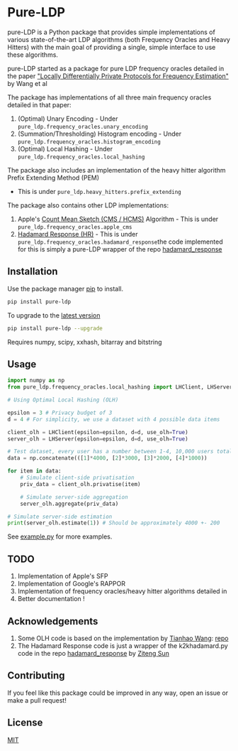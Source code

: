 # Pure-LDP

pure-LDP is a Python package that provides simple implementations of various state-of-the-art LDP algorithms (both Frequency Oracles and Heavy Hitters) with the main goal of providing a single, simple interface to use these algorithms.

pure-LDP started as a package for pure LDP frequency oracles detailed in the paper 
["Locally Differentially Private Protocols for Frequency Estimation"](https://www.usenix.org/conference/usenixsecurity17/technical-sessions/presentation/wang-tianhao) by Wang et al


The package has implementations of all three main frequency oracles detailed in that paper:
1. (Optimal) Unary Encoding - Under ```pure_ldp.frequency_oracles.unary_encoding``` 
2. (Summation/Thresholding) Histogram encoding - Under ```pure_ldp.frequency_oracles.histogram_encoding``` 
3. (Optimal) Local Hashing - Under ```pure_ldp.frequency_oracles.local_hashing```

The package also includes an implementation of the heavy hitter algorithm Prefix Extending Method (PEM)
* This is under ```pure_ldp.heavy_hitters.prefix_extending```

The package also contains other LDP implementations:
1. Apple's [Count Mean Sketch (CMS / HCMS)](https://machinelearning.apple.com/research/learning-with-privacy-at-scale) Algorithm - This is under ```pure_ldp.frequency_oracles.apple_cms```
2. [Hadamard Response (HR)](https://arxiv.org/abs/1802.04705) - This is under ```pure_ldp.frequency_oracles.hadamard_response```the code implemented for this is simply a pure-LDP wrapper of the repo [hadamard_response](https://github.com/zitengsun/hadamard_response)

## Installation

Use the package manager [pip](https://pip.pypa.io/en/stable/) to install.

```bash
pip install pure-ldp
```
To upgrade to the [latest version](https://pypi.org/project/pure-ldp/)
```bash
pip install pure-ldp --upgrade
```
Requires numpy, scipy, xxhash, bitarray and bitstring

## Usage

```python
import numpy as np
from pure_ldp.frequency_oracles.local_hashing import LHClient, LHServer

# Using Optimal Local Hashing (OLH)

epsilon = 3 # Privacy budget of 3
d = 4 # For simplicity, we use a dataset with 4 possible data items

client_olh = LHClient(epsilon=epsilon, d=d, use_olh=True)
server_olh = LHServer(epsilon=epsilon, d=d, use_olh=True)

# Test dataset, every user has a number between 1-4, 10,000 users total
data = np.concatenate(([1]*4000, [2]*3000, [3]*2000, [4]*1000))

for item in data:
    # Simulate client-side privatisation
    priv_data = client_olh.privatise(item)

    # Simulate server-side aggregation
    server_olh.aggregate(priv_data)

# Simulate server-side estimation
print(server_olh.estimate(1)) # Should be approximately 4000 +- 200

```

See [example.py](https://github.com/Samuel-Maddock/pure-LDP/blob/master/example.py) for more examples.

## TODO
1. Implementation of Apple's SFP
2. Implementation of Google's RAPPOR
3. Implementation of frequency oracles/heavy hitter algorithms detailed in 
4. Better documentation !

## Acknowledgements

1. Some OLH code is based on the implementation by [Tianhao Wang](https://github.com/vvv214): [repo](https://github.com/vvv214/LDP_Protocols/blob/master/olh.py)
2. The Hadamard Response code is just a wrapper of the k2khadamard.py code in the repo [hadamard_response](https://github.com/zitengsun/hadamard_response) by [Ziteng Sun](https://github.com/zitengsun)

## Contributing
If you feel like this package could be improved in any way, open an issue or make a pull request!


## License
[MIT](https://choosealicense.com/licenses/mit/)
